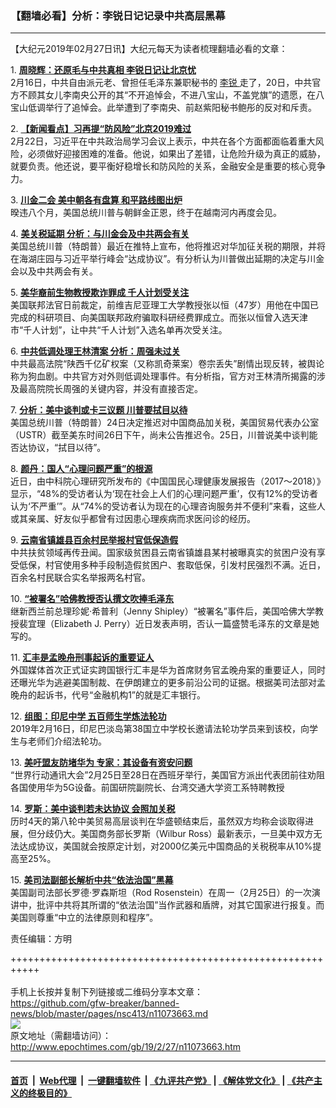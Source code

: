 ### 【翻墙必看】分析：李锐日记记录中共高层黑幕
------------------------

<p>
 【大纪元2019年02月27日讯】大纪元每天为读者梳理翻墙必看的文章：
</p>
<p>
 1.
 <b>
  <a href="http://www.epochtimes.com/gb/19/2/26/n11073124.htm" rel="noopener noreferrer" target="_blank">
   周晓辉：还原毛与中共真相 李锐日记让北京忧
  </a>
 </b>
 <br/>
 2月16日，中共自由派元老、曾担任毛泽东兼职秘书的
 <a href="http://www.epochtimes.com/gb/tag/%E6%9D%8E%E9%94%90.html">
  李锐
 </a>
 走了，20日，中共官方不顾其女儿李南央公开的其“不开追悼会，不进八宝山，不盖党旗”的遗愿，在八宝山低调举行了追悼会。此举遭到了李南央、前赵紫阳秘书鲍彤的反对和斥责。
</p>
<p>
 2.
 <b>
  <a href="http://www.epochtimes.com/gb/19/2/26/n11073044.htm" rel="noopener noreferrer" target="_blank">
   【新闻看点】习再提“防风险”北京2019难过
  </a>
 </b>
 <br/>
 2月22日，习近平在中共政治局学习会议上表示，中共在各个方面都面临着重大风险，必须做好迎接困难的准备。他说，如果出了差错，让危险升级为真正的威胁，就要负责。他还说，要平衡好稳增长和防风险的关系，金融安全是重要的核心竞争力。
</p>
<p>
 3.
 <b>
  <a href="http://www.epochtimes.com/gb/19/2/26/n11073418.htm" rel="noopener noreferrer" target="_blank">
   川金二会 美中朝各有盘算 和平路线图出炉
  </a>
 </b>
 <br/>
 暌违八个月，美国总统川普与朝鲜金正恩，终于在越南河内再度会见。
</p>
<p>
 4.
 <b>
  <a href="http://www.epochtimes.com/gb/19/2/26/n11073067.htm" rel="noopener noreferrer" target="_blank">
   美关税延期 分析：与川金会及中共两会有关
  </a>
 </b>
 <br/>
 美国总统川普（特朗普）最近在推特上宣布，他将推迟对华加征关税的期限，并将在海湖庄园与习近平举行峰会“达成协议”。有分析认为川普做出延期的决定与川金会以及中共两会有关。
</p>
<p>
 5.
 <b>
  <a href="http://www.epochtimes.com/gb/19/2/26/n11073371.htm" rel="noopener noreferrer" target="_blank">
   美华裔前生物教授欺诈罪成 千人计划受关注
  </a>
 </b>
 <br/>
 美国联邦法官日前裁定，前维吉尼亚理工大学教授张以恒（47岁）用他在中国已完成的科研项目、向美国联邦政府骗取科研经费罪成立。而张以恒曾入选天津市“千人计划”，让中共“千人计划”入选名单再次受关注。
</p>
<p>
 6.
 <b>
  <a href="http://www.epochtimes.com/gb/19/2/26/n11071459.htm" rel="noopener noreferrer" target="_blank">
   中共低调处理王林清案 分析：周强未过关
  </a>
 </b>
 <br/>
 中共最高法院“陕西千亿矿权案（又称凯奇莱案）卷宗丢失”剧情出现反转，被舆论称为狗血剧。中共官方对外则低调处理事件。有分析指，官方对王林清所揭露的涉及最高院院长周强的关键内容，并没有直接否定。
</p>
<p>
 7.
 <b>
  <a href="http://www.epochtimes.com/gb/19/2/26/n11073388.htm" rel="noopener noreferrer" target="_blank">
   分析：美中谈判或卡三议题 川普要拭目以待
  </a>
 </b>
 <br/>
 美国总统川普（特朗普）24日决定推迟对中国商品加关税，美国贸易代表办公室（USTR）截至美东时间26日下午，尚未公告推迟令。25日，川普说美中谈判能否达协议，“拭目以待”。
</p>
<p>
 8.
 <b>
  <a href="http://www.epochtimes.com/gb/19/2/26/n11072972.htm" rel="noopener noreferrer" target="_blank">
   颜丹：国人“心理问题严重”的根源
  </a>
 </b>
 <br/>
 近日，由中科院心理研究所发布的《中国国民心理健康发展报告（2017～2018）》显示，“48%的受访者认为‘现在社会上人们的心理问题严重’，仅有12%的受访者认为‘不严重’”。从“74%的受访者认为现在的心理咨询服务并不便利”来看，这些人或其亲属、好友似乎都曾有过因患心理疾病而求医问诊的经历。
</p>
<p>
 9.
 <b>
  <a href="http://www.epochtimes.com/gb/19/2/26/n11073213.htm" rel="noopener noreferrer" target="_blank">
   云南省镇雄县百余村民举报村官低保造假
  </a>
 </b>
 <br/>
 中共扶贫领域再传丑闻。国家级贫困县云南省镇雄县某村被曝真实的贫困户没有享受低保，村官使用多种手段制造假贫困户、套取低保，引发村民强烈不满。近日，百余名村民联合实名举报两名村官。
</p>
<p>
 10.
 <b>
  <a href="http://www.epochtimes.com/gb/19/2/26/n11072615.htm" rel="noopener noreferrer" target="_blank">
   “被署名”哈佛教授否认撰文吹捧毛泽东
  </a>
 </b>
 <br/>
 继新西兰前总理珍妮·希普利（Jenny Shipley）“被署名”事件后，美国哈佛大学教授裴宜理（Elizabeth J. Perry）近日发表声明，否认一篇盛赞毛泽东的文章是她写的。
</p>
<p>
 11.
 <b>
  <a href="http://www.epochtimes.com/gb/19/2/26/n11072839.htm" rel="noopener noreferrer" target="_blank">
   汇丰是孟晚舟刑事起诉的重要证人
  </a>
 </b>
 <br/>
 外国媒体首次正式证实跨国银行汇丰是华为首席财务官孟晚舟案的重要证人，同时还曝光华为逃避美国制裁、在伊朗建立的更多前沿公司的证据。根据美司法部对孟晚舟的起诉书，代号“金融机构1”的就是汇丰银行。
</p>
<p>
 12.
 <b>
  <a href="http://www.epochtimes.com/gb/19/2/26/n11072793.htm" rel="noopener noreferrer" target="_blank">
   组图：印尼中学 五百师生学炼法轮功
  </a>
 </b>
 <br/>
 2019年2月16日，印尼巴淡岛第38国立中学校长邀请法轮功学员来到该校，向学生与老师们介绍法轮功。
</p>
<p>
 13.
 <b>
  <a href="http://www.epochtimes.com/gb/19/2/26/n11072584.htm" rel="noopener noreferrer" target="_blank">
   美吁盟友防堵华为 专家：其设备有资安问题
  </a>
 </b>
 <br/>
 “世界行动通讯大会”2月25日至28日在西班牙举行，美国官方派出代表团前往劝阻各国使用华为5G设备。前国研院副院长、台湾交通大学资工系特聘教授
</p>
<p>
 14.
 <b>
  <a href="http://www.epochtimes.com/gb/19/2/26/n11071945.htm" rel="noopener noreferrer" target="_blank">
   罗斯：美中谈判若未达协议 会照加关税
  </a>
 </b>
 <br/>
 历时4天的第八轮中美贸易高层谈判在华盛顿结束后，虽然双方均称会谈取得进展，但分歧仍大。美国商务部长罗斯（Wilbur Ross）最新表示，一旦美中双方无法达成协议，美国就会按原定计划，对2000亿美元中国商品的关税税率从10%提高至25%。
</p>
<p>
 15.
 <b>
  <a href="http://www.epochtimes.com/gb/19/2/26/n11073131.htm" rel="noopener noreferrer" target="_blank">
   美司法副部长解析中共“依法治国”黑幕
  </a>
 </b>
 <br/>
 美国副司法部长罗德‧罗森斯坦（Rod Rosenstein）在周一（2月25日）的一次演讲中，批评中共将其所谓的“依法治国”当作武器和盾牌，对其它国家进行报复。而美国则尊重“中立的法律原则和程序”。
</p>
<p>
 责任编辑：方明
</p>

+++++++++++++++++++++++++++++++++++++++++++++++++++++++++++<br/><br/>
手机上长按并复制下列链接或二维码分享本文章：<br/>
https://github.com/gfw-breaker/banned-news/blob/master/pages/nsc413/n11073663.md <br/>
<a href='https://github.com/gfw-breaker/banned-news/blob/master/pages/nsc413/n11073663.md'><img src='https://github.com/gfw-breaker/banned-news/blob/master/pages/nsc413/n11073663.md.png'/></a> <br/>
原文地址（需翻墙访问）：http://www.epochtimes.com/gb/19/2/27/n11073663.htm


------------------------
#### [首页](https://github.com/gfw-breaker/banned-news/blob/master/README.md) &nbsp;|&nbsp; [Web代理](https://github.com/labour-camp/helloworld) &nbsp;|&nbsp; [一键翻墙软件](https://github.com/gfw-breaker/nogfw/blob/master/README.md) &nbsp;| [《九评共产党》](https://github.com/gfw-breaker/9ping.md/blob/master/README.md#九评之一评共产党是什么) | [《解体党文化》](https://github.com/gfw-breaker/jtdwh.md/blob/master/README.md) | [《共产主义的终极目的》](https://github.com/gfw-breaker/gczydzjmd.md/blob/master/README.md)

